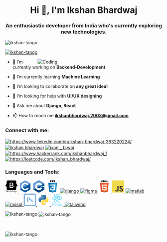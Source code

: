 <h1 align="center">Hi 👋, I'm Ikshan Bhardwaj</h1>
<h3 align="center">An enthusiastic developer from India who's currently exploring new technologies.</h3>


<p align="left"> <img src="https://komarev.com/ghpvc/?username=ikshan-tango&label=Profile%20views&color=0e75b6&style=flat" alt="ikshan-tango" /> </p>

<p align="left"> <a href="https://github.com/ryo-ma/github-profile-trophy"><img src="https://github-profile-trophy.vercel.app/?username=ikshan-tango" alt="ikshan-tango" /></a> </p>

<img align="right" alt="Coding" width="400" src="https://imgs.search.brave.com/DFMXbwDz3MVU7vdvMcXSj88oFR_XObkyjEtNk0Snxaw/rs:fit:320:180:1/g:ce/aHR0cHM6Ly9tZWRp/YS5naXBoeS5jb20v/bWVkaWEvek92QktV/VUVFUmRObS9naXBo/eS5naWY.gif"/>


- 🔭 I’m currently working on **Backend-Development**

- 🌱 I’m currently learning **Machine Learning**

- 👯 I’m looking to collaborate on **any great idea!**

- 🤝 I’m looking for help with **UI/UX designing**

- 💬 Ask me about **Django, React**

- 📫 How to reach me **ikshanbhardwaj.2003@gmail.com**

<h3 align="left">Connect with me:</h3>
<p align="left">
<a href="https://linkedin.com/in/https://www.linkedin.com/in/ikshan-bhardwaj-393220224/" target="blank"><img align="center" src="https://raw.githubusercontent.com/rahuldkjain/github-profile-readme-generator/master/src/images/icons/Social/linked-in-alt.svg" alt="https://www.linkedin.com/in/ikshan-bhardwaj-393220224/" height="30" width="40" /></a>
<a href="https://fb.com/ikshan bhardwaj" target="blank"><img align="center" src="https://raw.githubusercontent.com/rahuldkjain/github-profile-readme-generator/master/src/images/icons/Social/facebook.svg" alt="ikshan bhardwaj" height="30" width="40" /></a>
<a href="https://instagram.com/ixan._.b.waj" target="blank"><img align="center" src="https://raw.githubusercontent.com/rahuldkjain/github-profile-readme-generator/master/src/images/icons/Social/instagram.svg" alt="ixan._.b.waj" height="30" width="40" /></a>
<a href="https://www.hackerrank.com/https://www.hackerrank.com/ikshanbhardwaj_1" target="blank"><img align="center" src="https://raw.githubusercontent.com/rahuldkjain/github-profile-readme-generator/master/src/images/icons/Social/hackerrank.svg" alt="https://www.hackerrank.com/ikshanbhardwaj_1" height="30" width="40" /></a>
<a href="https://www.leetcode.com/https://leetcode.com/ikshan_bhardwaj/" target="blank"><img align="center" src="https://raw.githubusercontent.com/rahuldkjain/github-profile-readme-generator/master/src/images/icons/Social/leet-code.svg" alt="https://leetcode.com/ikshan_bhardwaj/" height="30" width="40" /></a>
</p>

<h3 align="left">Languages and Tools:</h3>
<p align="left"> <a href="https://getbootstrap.com" target="_blank" rel="noreferrer"> <img src="https://raw.githubusercontent.com/devicons/devicon/master/icons/bootstrap/bootstrap-plain-wordmark.svg" alt="bootstrap" width="40" height="40"/> </a> <a href="https://www.cprogramming.com/" target="_blank" rel="noreferrer"> <img src="https://raw.githubusercontent.com/devicons/devicon/master/icons/c/c-original.svg" alt="c" width="40" height="40"/> </a> <a href="https://www.w3schools.com/cpp/" target="_blank" rel="noreferrer"> <img src="https://raw.githubusercontent.com/devicons/devicon/master/icons/cplusplus/cplusplus-original.svg" alt="cplusplus" width="40" height="40"/> </a> <a href="https://www.w3schools.com/css/" target="_blank" rel="noreferrer"> <img src="https://raw.githubusercontent.com/devicons/devicon/master/icons/css3/css3-original-wordmark.svg" alt="css3" width="40" height="40"/> </a> <a href="https://www.djangoproject.com/" target="_blank" rel="noreferrer"> <img src="https://cdn.worldvectorlogo.com/logos/django.svg" alt="django" width="40" height="40"/> </a> <a href="https://www.figma.com/" target="_blank" rel="noreferrer"> <img src="https://www.vectorlogo.zone/logos/figma/figma-icon.svg" alt="figma" width="40" height="40"/> </a> <a href="https://www.w3.org/html/" target="_blank" rel="noreferrer"> <img src="https://raw.githubusercontent.com/devicons/devicon/master/icons/html5/html5-original-wordmark.svg" alt="html5" width="40" height="40"/> </a> <a href="https://developer.mozilla.org/en-US/docs/Web/JavaScript" target="_blank" rel="noreferrer"> <img src="https://raw.githubusercontent.com/devicons/devicon/master/icons/javascript/javascript-original.svg" alt="javascript" width="40" height="40"/> </a> <a href="https://www.mathworks.com/" target="_blank" rel="noreferrer"> <img src="https://upload.wikimedia.org/wikipedia/commons/2/21/Matlab_Logo.png" alt="matlab" width="40" height="40"/> </a> <a href="https://www.microsoft.com/en-us/sql-server" target="_blank" rel="noreferrer"> <img src="https://www.svgrepo.com/show/303229/microsoft-sql-server-logo.svg" alt="mssql" width="40" height="40"/> </a> <a href="https://www.photoshop.com/en" target="_blank" rel="noreferrer"> <img src="https://raw.githubusercontent.com/devicons/devicon/master/icons/photoshop/photoshop-line.svg" alt="photoshop" width="40" height="40"/> </a> <a href="https://www.python.org" target="_blank" rel="noreferrer"> <img src="https://raw.githubusercontent.com/devicons/devicon/master/icons/python/python-original.svg" alt="python" width="40" height="40"/> </a> <a href="https://reactjs.org/" target="_blank" rel="noreferrer"> <img src="https://raw.githubusercontent.com/devicons/devicon/master/icons/react/react-original-wordmark.svg" alt="react" width="40" height="40"/> </a> <a href="https://tailwindcss.com/" target="_blank" rel="noreferrer"> <img src="https://www.vectorlogo.zone/logos/tailwindcss/tailwindcss-icon.svg" alt="tailwind" width="40" height="40"/> </a> </p>

<p><img align="left" src="https://github-readme-stats.vercel.app/api/top-langs?username=ikshan-tango&show_icons=true&locale=en&layout=compact" alt="ikshan-tango" /></p>
<p>&nbsp;<img align="center" src="https://github-readme-stats.vercel.app/api?username=ikshan-tango&show_icons=true&locale=en" alt="ikshan-tango" /></p>
<br>
<p><img align="center" src="https://github-readme-streak-stats.herokuapp.com/?user=ikshan-tango&" alt="ikshan-tango" /></p>
